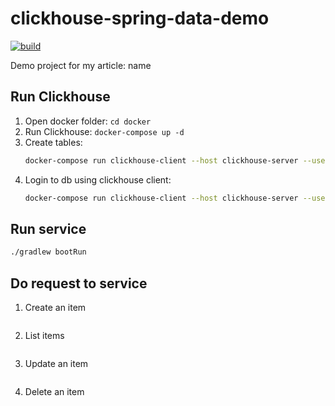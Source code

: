 # clickhouse-spring-data-demo
[![build](https://github.com/Jaitl/clickhouse-spring-data-demo/actions/workflows/build.yml/badge.svg)](https://github.com/Jaitl/clickhouse-spring-data-demo/actions/workflows/build.yml)

Demo project for my article: name

## Run Clickhouse
1. Open docker folder: `cd docker`
2. Run Clickhouse: `docker-compose up -d`
3. Create tables:
    ```bash
    docker-compose run clickhouse-client --host clickhouse-server --user admin --password admin --multiquery < ../sql/script.sql
    ```
4. Login to db using clickhouse client:
    ```bash
    docker-compose run clickhouse-client --host clickhouse-server --user admin --password admin
    ```

## Run service
```bash
./gradlew bootRun
```

## Do request to service
1. Create an item
   ```bash
   ```
2. List items
      ```bash
   ```
3. Update an item
      ```bash
   ```
4. Delete an item
   ```bash
   ```
